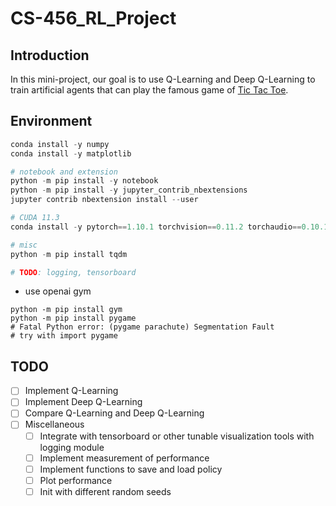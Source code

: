 # CS-456_RL_Project

## Introduction

In this mini-project, our goal is to use Q-Learning and Deep Q-Learning to train artificial agents that can play the famous game of [Tic Tac Toe](https://en.wikipedia.org/wiki/Tic-tac-toe).

## Environment

```python
conda install -y numpy
conda install -y matplotlib

# notebook and extension
python -m pip install -y notebook
python -m pip install -y jupyter_contrib_nbextensions
jupyter contrib nbextension install --user

# CUDA 11.3
conda install -y pytorch==1.10.1 torchvision==0.11.2 torchaudio==0.10.1 cudatoolkit=11.3 -c pytorch -c conda-forge

# misc
python -m pip install tqdm

# TODO: logging, tensorboard
```

- use openai gym

```shell
python -m pip install gym
python -m pip install pygame
# Fatal Python error: (pygame parachute) Segmentation Fault
# try with import pygame
```

## TODO

- [ ] Implement Q-Learning
- [ ] Implement Deep Q-Learning
- [ ] Compare Q-Learning and Deep Q-Learning
- [ ] Miscellaneous
  - [ ] Integrate with tensorboard or other tunable visualization tools with logging module
  - [ ] Implement measurement of performance
  - [ ] Implement functions to save and load policy
  - [ ] Plot performance
  - [ ] Init with different random seeds

